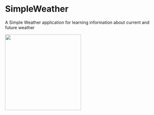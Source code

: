 # SimpleWeather

A Simple Weather application for learning information about current and future weather

<img src="https://s19.postimg.org/m4gmd68xv/Screenshot_20171003-232734.png" width="250px" />
